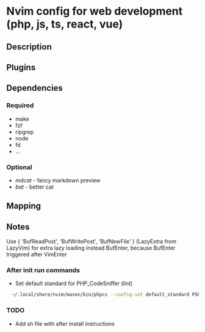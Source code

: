 # Nvim config for web development (php, js, ts, react, vue)

## Description

## Plugins

## Dependencies

### Required

- make
- fzf
- ripgrep
- node
- fd
- ...

### Optional

- _mdcat_ - fancy markdown preview
- _bat_ - better cat

## Mapping

## Notes

Use { 'BufReadPost', 'BufWritePost', 'BufNewFile' } (LazyExtra from LazyVim) for
extra lazy loading instead BufEnter, because BufEnter triggered after VimEnter

### After init run commands

- Set default standard for PHP_CodeSniffer (lint)

```sh
  ~/.local/share/nvim/mason/bin/phpcs --config-set default_standard PSR12
```

### TODO

- Add sh file with after install instructions
